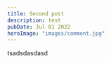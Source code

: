 ```yaml
---
title: Second post
description: test
pubDate: Jul 01 2022
heroImage: "images/comment.jpg"
---
```


t﻿sadsdasdasd

<!-- ---
title: "Second post"
description: "Lorem ipsum dolor sit amet"
pubDate: "Jul 15 2022"
heroImage: "/blog-placeholder-4.jpg"
---

t﻿sadsdasdasd -->
